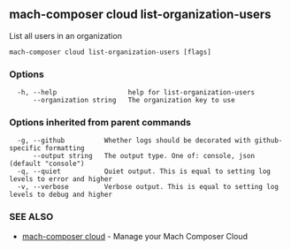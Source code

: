 ## mach-composer cloud list-organization-users

List all users in an organization

```
mach-composer cloud list-organization-users [flags]
```

### Options

```
  -h, --help                  help for list-organization-users
      --organization string   The organization key to use
```

### Options inherited from parent commands

```
  -g, --github          Whether logs should be decorated with github-specific formatting
      --output string   The output type. One of: console, json (default "console")
  -q, --quiet           Quiet output. This is equal to setting log levels to error and higher
  -v, --verbose         Verbose output. This is equal to setting log levels to debug and higher
```

### SEE ALSO

* [mach-composer cloud](mach-composer_cloud.md)	 - Manage your Mach Composer Cloud

